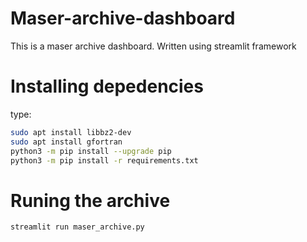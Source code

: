 # Maser-archive-dashboard
This is a maser archive dashboard. Written using streamlit framework

# Installing depedencies
type:
```bash
sudo apt install libbz2-dev
sudo apt install gfortran
python3 -m pip install --upgrade pip
python3 -m pip install -r requirements.txt
```

# Runing the archive
```bash
streamlit run maser_archive.py
```